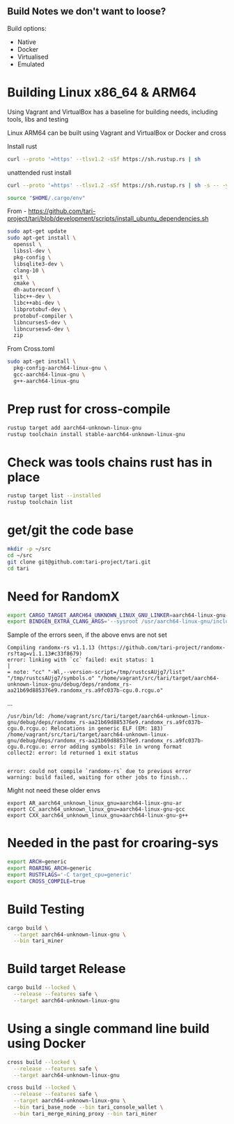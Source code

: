 ## Build Notes we don't want to loose?

Build options:
 - Native
 - Docker
 - Virtualised
 - Emulated

# Building Linux x86_64 & ARM64

Using Vagrant and VirtualBox has a baseline for building needs, including tools, libs and testing

Linux ARM64 can be built using Vagrant and VirtualBox or Docker and cross

Install rust
```bash
curl --proto '=https' --tlsv1.2 -sSf https://sh.rustup.rs | sh
```
unattended rust install
```bash
curl --proto '=https' --tlsv1.2 -sSf https://sh.rustup.rs | sh -s -- -y
```

```bash
source "$HOME/.cargo/env"
```

From - https://github.com/tari-project/tari/blob/development/scripts/install_ubuntu_dependencies.sh
```bash
sudo apt-get update
sudo apt-get install \
  openssl \
  libssl-dev \
  pkg-config \
  libsqlite3-dev \
  clang-10 \
  git \
  cmake \
  dh-autoreconf \
  libc++-dev \
  libc++abi-dev \
  libprotobuf-dev \
  protobuf-compiler \
  libncurses5-dev \
  libncursesw5-dev \
  zip
```

From Cross.toml
```bash
sudo apt-get install \
  pkg-config-aarch64-linux-gnu \
  gcc-aarch64-linux-gnu \
  g++-aarch64-linux-gnu
```

# Prep rust for cross-compile
```bash
rustup target add aarch64-unknown-linux-gnu
rustup toolchain install stable-aarch64-unknown-linux-gnu
```

# Check was tools chains rust has in place
```bash
rustup target list --installed
rustup toolchain list
```

# get/git the code base
```bash
mkdir -p ~/src
cd ~/src
git clone git@github.com:tari-project/tari.git
cd tari
```

# Need for RandomX
```bash
export CARGO_TARGET_AARCH64_UNKNOWN_LINUX_GNU_LINKER=aarch64-linux-gnu-gcc
export BINDGEN_EXTRA_CLANG_ARGS='--sysroot /usr/aarch64-linux-gnu/include/'
```
Sample of the errors seen, if the above envs are not set
```
Compiling randomx-rs v1.1.13 (https://github.com/tari-project/randomx-rs?tag=v1.1.13#c33f8679)
error: linking with `cc` failed: exit status: 1
|
= note: "cc" "-Wl,--version-script=/tmp/rustcsAUjg7/list" "/tmp/rustcsAUjg7/symbols.o" "/home/vagrant/src/tari/target/aarch64-unknown-linux-gnu/debug/deps/randomx_rs-aa21b69d885376e9.randomx_rs.a9fc037b-cgu.0.rcgu.o"
```
...
```
/usr/bin/ld: /home/vagrant/src/tari/target/aarch64-unknown-linux-gnu/debug/deps/randomx_rs-aa21b69d885376e9.randomx_rs.a9fc037b-cgu.0.rcgu.o: Relocations in generic ELF (EM: 183)
/home/vagrant/src/tari/target/aarch64-unknown-linux-gnu/debug/deps/randomx_rs-aa21b69d885376e9.randomx_rs.a9fc037b-cgu.0.rcgu.o: error adding symbols: File in wrong format
collect2: error: ld returned 1 exit status


error: could not compile `randomx-rs` due to previous error
warning: build failed, waiting for other jobs to finish...
```
Might not need these older envs
```
export AR_aarch64_unknown_linux_gnu=aarch64-linux-gnu-ar
export CC_aarch64_unknown_linux_gnu=aarch64-linux-gnu-gcc
export CXX_aarch64_unknown_linux_gnu=aarch64-linux-gnu-g++
```

# Needed in the past for croaring-sys
```bash
export ARCH=generic
export ROARING_ARCH=generic
export RUSTFLAGS='-C target_cpu=generic'
export CROSS_COMPILE=true
```

# Build Testing
```bash
cargo build \
  --target aarch64-unknown-linux-gnu \
  --bin tari_miner
```

# Build target Release
```bash
cargo build --locked \
  --release --features safe \
  --target aarch64-unknown-linux-gnu
```

# Using a single command line build using Docker
```bash
cross build --locked \
  --release --features safe \
  --target aarch64-unknown-linux-gnu
```
```bash
cross build --locked \
  --release --features safe \
  --target aarch64-unknown-linux-gnu \
  --bin tari_base_node --bin tari_console_wallet \
  --bin tari_merge_mining_proxy --bin tari_miner
```
